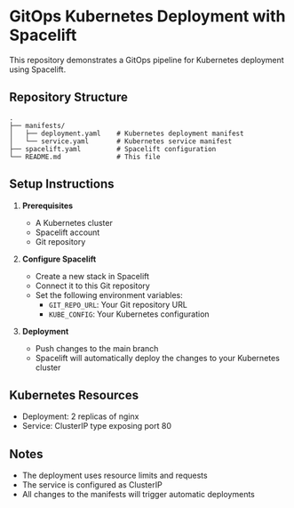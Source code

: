 # GitOps Kubernetes Deployment with Spacelift

This repository demonstrates a GitOps pipeline for Kubernetes deployment using Spacelift.

## Repository Structure

```
.
├── manifests/
│   ├── deployment.yaml    # Kubernetes deployment manifest
│   └── service.yaml       # Kubernetes service manifest
├── spacelift.yaml         # Spacelift configuration
└── README.md              # This file
```

## Setup Instructions

1. **Prerequisites**
   - A Kubernetes cluster
   - Spacelift account
   - Git repository

2. **Configure Spacelift**
   - Create a new stack in Spacelift
   - Connect it to this Git repository
   - Set the following environment variables:
     - `GIT_REPO_URL`: Your Git repository URL
     - `KUBE_CONFIG`: Your Kubernetes configuration

3. **Deployment**
   - Push changes to the main branch
   - Spacelift will automatically deploy the changes to your Kubernetes cluster

## Kubernetes Resources

- Deployment: 2 replicas of nginx
- Service: ClusterIP type exposing port 80

## Notes

- The deployment uses resource limits and requests
- The service is configured as ClusterIP
- All changes to the manifests will trigger automatic deployments 